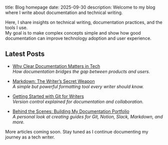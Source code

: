 title: Blog homepage
date: 2025-09-30
description: Welcome to my blog where I write about documentation and technical writing.

Here, I share insights on technical writing, documentation practices, and the tools I use.  
My goal is to make complex concepts simple and show how good documentation can improve technology adoption and user experience.  


## Latest Posts

- [Why Clear Documentation Matters in Tech](whycleardocumentationmatters.md)  
  *How documentation bridges the gap between products and users.*  

- [Markdown: The Writer’s Secret Weapon](markdownwriterssecret.md)  
  *A simple but powerful formatting tool every writer should know.*  

- [Getting Started with Git for Writers](gitforwritersmd)  
  *Version control explained for documentation and collaboration.*  

- [Behind the Scenes: Building My Documentation Portfolio](buildingmydocportfolio.md)  
  *A personal look at creating guides for Git, Notion, Slack, Markdown, and more.*  


 More articles coming soon. Stay tuned as I continue documenting my journey as a tech writer.  


